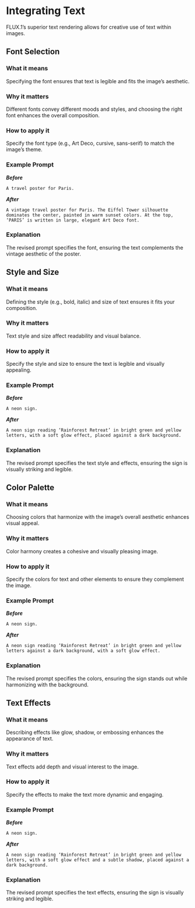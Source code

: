 # Integrating Text

FLUX.1’s superior text rendering allows for creative use of text within images.

## Font Selection

### What it means
Specifying the font ensures that text is legible and fits the image’s aesthetic.

### Why it matters
Different fonts convey different moods and styles, and choosing the right font enhances the overall composition.

### How to apply it
Specify the font type (e.g., Art Deco, cursive, sans-serif) to match the image’s theme.

### Example Prompt

***Before***

```
A travel poster for Paris.
```

***After***

```
A vintage travel poster for Paris. The Eiffel Tower silhouette dominates the center, painted in warm sunset colors. At the top, ‘PARIS’ is written in large, elegant Art Deco font.
```

### Explanation
The revised prompt specifies the font, ensuring the text complements the vintage aesthetic of the poster.

## Style and Size

### What it means
Defining the style (e.g., bold, italic) and size of text ensures it fits your composition.

### Why it matters
Text style and size affect readability and visual balance.

### How to apply it
Specify the style and size to ensure the text is legible and visually appealing.

### Example Prompt

***Before***

```
A neon sign.
```

***After***

```
A neon sign reading ‘Rainforest Retreat’ in bright green and yellow letters, with a soft glow effect, placed against a dark background.
```

### Explanation
The revised prompt specifies the text style and effects, ensuring the sign is visually striking and legible.

## Color Palette

### What it means
Choosing colors that harmonize with the image’s overall aesthetic enhances visual appeal.

### Why it matters
Color harmony creates a cohesive and visually pleasing image.

### How to apply it
Specify the colors for text and other elements to ensure they complement the image.

### Example Prompt

***Before***

```
A neon sign.
```

***After***

```
A neon sign reading ‘Rainforest Retreat’ in bright green and yellow letters against a dark background, with a soft glow effect.
```

### Explanation
The revised prompt specifies the colors, ensuring the sign stands out while harmonizing with the background.

## Text Effects

### What it means
Describing effects like glow, shadow, or embossing enhances the appearance of text.

### Why it matters
Text effects add depth and visual interest to the image.

### How to apply it
Specify the effects to make the text more dynamic and engaging.

### Example Prompt

***Before***

```
A neon sign.
```

***After***

```
A neon sign reading ‘Rainforest Retreat’ in bright green and yellow letters, with a soft glow effect and a subtle shadow, placed against a dark background.
```

### Explanation
The revised prompt specifies the text effects, ensuring the sign is visually striking and legible.
